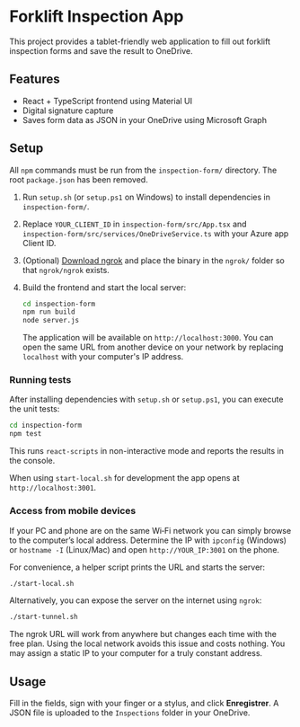 # Forklift Inspection App

This project provides a tablet-friendly web application to fill out forklift inspection forms and save the result to OneDrive.

## Features
- React + TypeScript frontend using Material UI
- Digital signature capture
- Saves form data as JSON in your OneDrive using Microsoft Graph

## Setup
All `npm` commands must be run from the `inspection-form/` directory. The root
`package.json` has been removed.

1. Run `setup.sh` (or `setup.ps1` on Windows) to install dependencies in `inspection-form/`.
2. Replace `YOUR_CLIENT_ID` in `inspection-form/src/App.tsx` and
   `inspection-form/src/services/OneDriveService.ts` with your Azure app Client
   ID.
3. (Optional) [Download ngrok](https://ngrok.com/download) and place the binary
   in the `ngrok/` folder so that `ngrok/ngrok` exists.
4. Build the frontend and start the local server:
   ```bash
   cd inspection-form
   npm run build
   node server.js
   ```

   The application will be available on `http://localhost:3000`. You can open
   the same URL from another device on your network by replacing `localhost` with
   your computer's IP address.

### Running tests
After installing dependencies with `setup.sh` or `setup.ps1`, you can execute the unit tests:
```bash
cd inspection-form
npm test
```

This runs `react-scripts` in non-interactive mode and reports the results in the console.

When using `start-local.sh` for development the app opens at
`http://localhost:3001`.

### Access from mobile devices

If your PC and phone are on the same Wi‑Fi network you can simply browse to the computer’s local address. Determine the IP with `ipconfig` (Windows) or `hostname -I` (Linux/Mac) and open `http://YOUR_IP:3001` on the phone.

For convenience, a helper script prints the URL and starts the server:

```bash
./start-local.sh
```

Alternatively, you can expose the server on the internet using `ngrok`:

```bash
./start-tunnel.sh
```

The ngrok URL will work from anywhere but changes each time with the free plan. Using the local network avoids this issue and costs nothing. You may assign a static IP to your computer for a truly constant address.

## Usage
Fill in the fields, sign with your finger or a stylus, and click **Enregistrer**. A JSON file is uploaded to the `Inspections` folder in your OneDrive.
